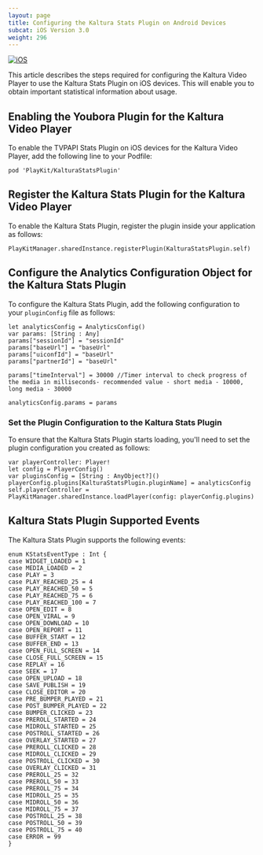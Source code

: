 ```yaml
---
layout: page
title: Configuring the Kaltura Stats Plugin on Android Devices
subcat: iOS Version 3.0
weight: 296
---
```


[![iOS](https://img.shields.io/badge/iOS-Supported-green.svg)](https://github.com/kaltura/player-sdk-native-ios) 

This article describes the steps required for configuring the Kaltura Video Player to use the Kaltura Stats Plugin on iOS devices. This will enable you to obtain important statistical information about usage.

## Enabling the Youbora Plugin for the Kaltura Video Player  

To enable the TVPAPI Stats Plugin on iOS devices for the Kaltura Video Player, add the following line to your Podfile: 

```
pod 'PlayKit/KalturaStatsPlugin'
```

## Register the Kaltura Stats Plugin for the Kaltura Video Player  

To enable the Kaltura Stats Plugin, register the plugin inside your application as follows:

```
PlayKitManager.sharedInstance.registerPlugin(KalturaStatsPlugin.self)
```

## Configure the Analytics Configuration Object for the Kaltura Stats Plugin  

To configure the Kaltura Stats Plugin, add the following configuration to your `pluginConfig` file as follows:

```
let analyticsConfig = AnalyticsConfig()
var params: [String : Any]
params["sessionId"] = "sessionId"
params["baseUrl"] = "baseUrl" 
params["uiconfId"] = "baseUrl" 
params["partnerId"] = "baseUrl" 

params["timeInterval"] = 30000 //Timer interval to check progress of the media in milliseconds- recommended value - short media - 10000, long media - 30000

analyticsConfig.params = params
```

### Set the Plugin Configuration to the Kaltura Stats Plugin  

To ensure that the Kaltura Stats Plugin starts loading, you'll need to set the plugin configuration you created as follows:

```
var playerController: Player!
let config = PlayerConfig()
var pluginsConfig = [String : AnyObject?]()
playerConfig.plugins[KalturaStatsPlugin.pluginName] = analyticsConfig
self.playerController = PlayKitManager.sharedInstance.loadPlayer(config: playerConfig.plugins)
```

## Kaltura Stats Plugin Supported Events  

The Kaltura Stats Plugin supports the following events:

```
enum KStatsEventType : Int {
case WIDGET_LOADED = 1
case MEDIA_LOADED = 2
case PLAY = 3
case PLAY_REACHED_25 = 4
case PLAY_REACHED_50 = 5
case PLAY_REACHED_75 = 6
case PLAY_REACHED_100 = 7
case OPEN_EDIT = 8
case OPEN_VIRAL = 9
case OPEN_DOWNLOAD = 10
case OPEN_REPORT = 11
case BUFFER_START = 12
case BUFFER_END = 13
case OPEN_FULL_SCREEN = 14
case CLOSE_FULL_SCREEN = 15
case REPLAY = 16
case SEEK = 17
case OPEN_UPLOAD = 18
case SAVE_PUBLISH = 19
case CLOSE_EDITOR = 20
case PRE_BUMPER_PLAYED = 21
case POST_BUMPER_PLAYED = 22
case BUMPER_CLICKED = 23
case PREROLL_STARTED = 24
case MIDROLL_STARTED = 25
case POSTROLL_STARTED = 26
case OVERLAY_STARTED = 27
case PREROLL_CLICKED = 28
case MIDROLL_CLICKED = 29
case POSTROLL_CLICKED = 30
case OVERLAY_CLICKED = 31
case PREROLL_25 = 32
case PREROLL_50 = 33
case PREROLL_75 = 34
case MIDROLL_25 = 35
case MIDROLL_50 = 36
case MIDROLL_75 = 37
case POSTROLL_25 = 38
case POSTROLL_50 = 39
case POSTROLL_75 = 40
case ERROR = 99
}

```




